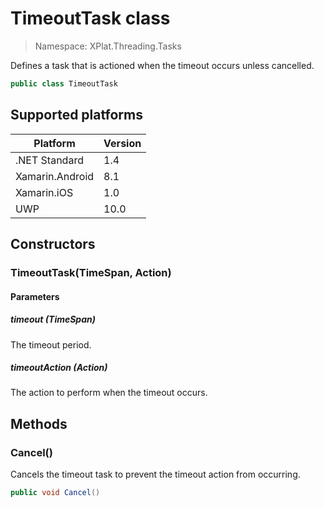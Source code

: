 # TimeoutTask class

> Namespace: XPlat.Threading.Tasks

Defines a task that is actioned when the timeout occurs unless cancelled.

```csharp
public class TimeoutTask
```

## Supported platforms

| Platform | Version |
| --- | --- |
| .NET Standard | 1.4 |
| Xamarin.Android | 8.1 |
| Xamarin.iOS  | 1.0 |
| UWP | 10.0 | 

## Constructors

### TimeoutTask(TimeSpan, Action)

#### Parameters
##### timeout (TimeSpan)
The timeout period.
##### timeoutAction (Action)
The action to perform when the timeout occurs.

## Methods

### Cancel()

Cancels the timeout task to prevent the timeout action from occurring.

```csharp
public void Cancel()
```